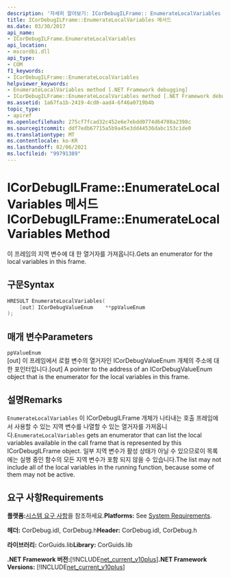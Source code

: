 ```yaml
---
description: '자세히 알아보기: ICorDebugILFrame:: EnumerateLocalVariables 메서드'
title: ICorDebugILFrame::EnumerateLocalVariables 메서드
ms.date: 03/30/2017
api_name:
- ICorDebugILFrame.EnumerateLocalVariables
api_location:
- mscordbi.dll
api_type:
- COM
f1_keywords:
- ICorDebugILFrame::EnumerateLocalVariables
helpviewer_keywords:
- EnumerateLocalVariables method [.NET Framework debugging]
- ICorDebugILFrame::EnumerateLocalVariables method [.NET Framework debugging]
ms.assetid: 1a67fa1b-2419-4cd0-aad4-6f46a0719b4b
topic_type:
- apiref
ms.openlocfilehash: 275cf7fcad32c452e6e7ebdd0774d64708a2398c
ms.sourcegitcommit: ddf7edb67715a5b9a45e3dd44536dabc153c1de0
ms.translationtype: MT
ms.contentlocale: ko-KR
ms.lasthandoff: 02/06/2021
ms.locfileid: "99791389"
---
```

# <a name="icordebugilframeenumeratelocalvariables-method"></a><span data-ttu-id="65a86-103">ICorDebugILFrame::EnumerateLocalVariables 메서드</span><span class="sxs-lookup"><span data-stu-id="65a86-103">ICorDebugILFrame::EnumerateLocalVariables Method</span></span>

<span data-ttu-id="65a86-104">이 프레임의 지역 변수에 대 한 열거자를 가져옵니다.</span><span class="sxs-lookup"><span data-stu-id="65a86-104">Gets an enumerator for the local variables in this frame.</span></span>  
  
## <a name="syntax"></a><span data-ttu-id="65a86-105">구문</span><span class="sxs-lookup"><span data-stu-id="65a86-105">Syntax</span></span>  
  
```cpp  
HRESULT EnumerateLocalVariables(
    [out] ICorDebugValueEnum    **ppValueEnum  
);  
```  
  
## <a name="parameters"></a><span data-ttu-id="65a86-106">매개 변수</span><span class="sxs-lookup"><span data-stu-id="65a86-106">Parameters</span></span>  

 `ppValueEnum`  
 <span data-ttu-id="65a86-107">[out] 이 프레임에서 로컬 변수의 열거자인 ICorDebugValueEnum 개체의 주소에 대한 포인터입니다.</span><span class="sxs-lookup"><span data-stu-id="65a86-107">[out] A pointer to the address of an ICorDebugValueEnum object that is the enumerator for the local variables in this frame.</span></span>  
  
## <a name="remarks"></a><span data-ttu-id="65a86-108">설명</span><span class="sxs-lookup"><span data-stu-id="65a86-108">Remarks</span></span>  

 <span data-ttu-id="65a86-109">`EnumerateLocalVariables` 이 ICorDebugILFrame 개체가 나타내는 호출 프레임에서 사용할 수 있는 지역 변수를 나열할 수 있는 열거자를 가져옵니다.</span><span class="sxs-lookup"><span data-stu-id="65a86-109">`EnumerateLocalVariables` gets an enumerator that can list the local variables available in the call frame that is represented by this ICorDebugILFrame object.</span></span> <span data-ttu-id="65a86-110">일부 지역 변수가 활성 상태가 아닐 수 있으므로이 목록에는 실행 중인 함수의 모든 지역 변수가 포함 되지 않을 수 있습니다.</span><span class="sxs-lookup"><span data-stu-id="65a86-110">The list may not include all of the local variables in the running function, because some of them may not be active.</span></span>  
  
## <a name="requirements"></a><span data-ttu-id="65a86-111">요구 사항</span><span class="sxs-lookup"><span data-stu-id="65a86-111">Requirements</span></span>  

 <span data-ttu-id="65a86-112">**플랫폼:**[시스템 요구 사항](../../get-started/system-requirements.md)을 참조하세요.</span><span class="sxs-lookup"><span data-stu-id="65a86-112">**Platforms:** See [System Requirements](../../get-started/system-requirements.md).</span></span>  
  
 <span data-ttu-id="65a86-113">**헤더:** CorDebug.idl, CorDebug.h</span><span class="sxs-lookup"><span data-stu-id="65a86-113">**Header:** CorDebug.idl, CorDebug.h</span></span>  
  
 <span data-ttu-id="65a86-114">**라이브러리:** CorGuids.lib</span><span class="sxs-lookup"><span data-stu-id="65a86-114">**Library:** CorGuids.lib</span></span>  
  
 <span data-ttu-id="65a86-115">**.NET Framework 버전:**[!INCLUDE[net_current_v10plus](../../../../includes/net-current-v10plus-md.md)]</span><span class="sxs-lookup"><span data-stu-id="65a86-115">**.NET Framework Versions:** [!INCLUDE[net_current_v10plus](../../../../includes/net-current-v10plus-md.md)]</span></span>
